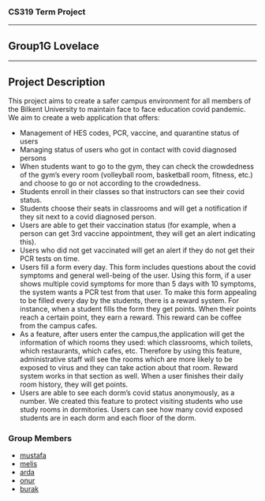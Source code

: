 ### CS319  Term Project 
****
## Group1G Lovelace
****

## Project Description
This project aims to create a safer campus environment for all members of the Bilkent University to maintain face to face education covid pandemic. We aim to create a web application that offers:

* Management of HES codes, PCR, vaccine, and quarantine status of users
* Managing status of users who got in contact with covid diagnosed persons
* When students want to go to the gym, they can check the crowdedness of the gym’s every room (volleyball room, basketball room, fitness, etc.) and choose to go or not according to the crowdedness.
* Students enroll in their classes so that instructors can see their covid status.
* Students choose their seats in classrooms and will get a notification if they sit next to a covid diagnosed person.
* Users are able to get their vaccination status (for example, when a person can get 3rd vaccine appointment, they will get an alert indicating this).
* Users who did not get vaccinated will get an alert if they do not get their PCR tests on time.
* Users fill a form every day. This form includes questions about the covid symptoms and general well-being of the user. Using this form, if a user shows multiple covid symptoms for more than 5 days with 10 symptoms, the system wants a PCR test from that user. To make this form appealing to be filled every day by the students, there is a reward system. For instance, when a student fills the form they get points. When their points reach a certain point, they earn a reward. This reward can be coffee from the campus cafes. 
* As a feature, after users enter the campus,the application will get the information of which rooms they used: which classrooms, which toilets, which restaurants, which cafes, etc. Therefore by using this feature, administrative staff will see the rooms which are more likely to be exposed to virus and they can take action about that room. Reward system works in that section as well. When a user finishes their daily room history, they will get points.
* Users are able to see each dorm’s covid status anonymously, as a number. We created this feature to protect visiting students who use study rooms in dormitories. Users can see how many covid exposed students are in each dorm and each floor of the dorm.


### Group Members
- [mustafa](http://github.com/mustafatamyapar)
- [melis](http://github.com/melisatuun)
- [arda](http://github.com/ardaicoz)
- [onur](http://github.com/OnurVural)
- [burak](http://github.com/burakozturk01)


